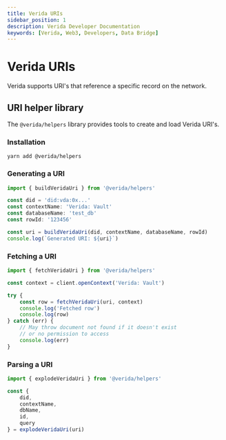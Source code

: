 ```yaml
---
title: Verida URIs
sidebar_position: 1
description: Verida Developer Documentation
keywords: [Verida, Web3, Developers, Data Bridge]
---
```


# Verida URIs

Verida supports URI's that reference a specific record on the network.

## URI helper library

The `@verida/helpers` library provides tools to create and load Verida URI's.

### Installation

```
yarn add @verida/helpers
```

### Generating a URI

```js
import { buildVeridaUri } from '@verida/helpers'

const did = 'did:vda:0x...'
const contextName: 'Verida: Vault'
const databaseName: 'test_db'
const rowId: '123456'

const uri = buildVeridaUri(did, contextName, databaseName, rowId)
console.log(`Generated URI: ${uri}`)
```

### Fetching a URI

```js
import { fetchVeridaUri } from '@verida/helpers'

const context = client.openContext('Verida: Vault')

try {
    const row = fetchVeridaUri(uri, context)
    console.log('Fetched row')
    console.log(row)
} catch (err) {
    // May throw document not found if it doesn't exist
    // or no permission to access
    console.log(err)
}
```

### Parsing a URI

```js
import { explodeVeridaUri } from '@verida/helpers'

const {
    did,
    contextName,
    dbName,
    id,
    query
} = explodeVeridaUri(uri)
```